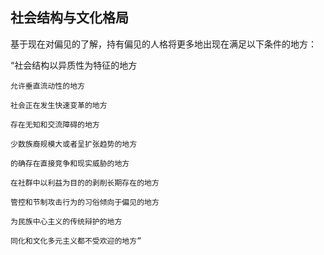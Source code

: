 
## 社会结构与文化格局

基于现在对偏见的了解，持有偏见的人格将更多地出现在满足以下条件的地方：

“社会结构以异质性为特征的地方

    允许垂直流动性的地方

    社会正在发生快速变革的地方

    存在无知和交流障碍的地方

    少数族裔规模大或者呈扩张趋势的地方

    的确存在直接竞争和现实威胁的地方

    在社群中以利益为目的的剥削长期存在的地方

    管控和节制攻击行为的习俗倾向于偏见的地方

    为民族中心主义的传统辩护的地方

    同化和文化多元主义都不受欢迎的地方”

